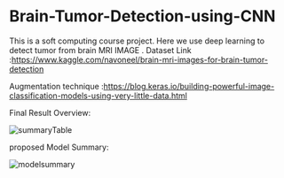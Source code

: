 # Brain-Tumor-Detection-using-CNN
This is a soft computing course project. Here we use deep learning to detect tumor from brain MRI IMAGE .
Dataset Link :https://www.kaggle.com/navoneel/brain-mri-images-for-brain-tumor-detection

Augmentation technique :https://blog.keras.io/building-powerful-image-classification-models-using-very-little-data.html


Final Result Overview:



![summaryTable](https://user-images.githubusercontent.com/40456128/146003691-d43bd7c2-3b25-4004-baf9-f313d96735a4.png)



proposed Model Summary:


![modelsummary](https://user-images.githubusercontent.com/40456128/146003971-c25e1896-5e37-435a-88af-db46549ce40c.png)

